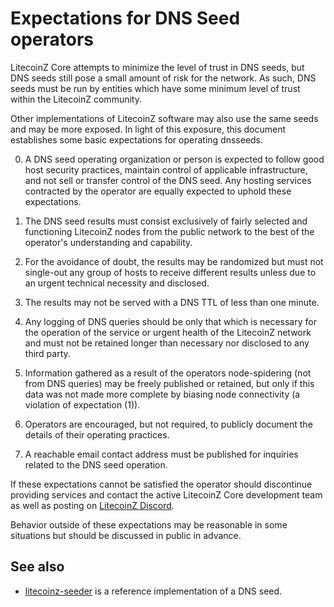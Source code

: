 Expectations for DNS Seed operators
====================================

LitecoinZ Core attempts to minimize the level of trust in DNS seeds,
but DNS seeds still pose a small amount of risk for the network.
As such, DNS seeds must be run by entities which have some minimum
level of trust within the LitecoinZ community.

Other implementations of LitecoinZ software may also use the same
seeds and may be more exposed. In light of this exposure, this
document establishes some basic expectations for operating dnsseeds.

0. A DNS seed operating organization or person is expected to follow good
host security practices, maintain control of applicable infrastructure,
and not sell or transfer control of the DNS seed. Any hosting services
contracted by the operator are equally expected to uphold these expectations.

1. The DNS seed results must consist exclusively of fairly selected and
functioning LitecoinZ nodes from the public network to the best of the
operator's understanding and capability.

2. For the avoidance of doubt, the results may be randomized but must not
single-out any group of hosts to receive different results unless due to an
urgent technical necessity and disclosed.

3. The results may not be served with a DNS TTL of less than one minute.

4. Any logging of DNS queries should be only that which is necessary
for the operation of the service or urgent health of the LitecoinZ
network and must not be retained longer than necessary nor disclosed
to any third party.

5. Information gathered as a result of the operators node-spidering
(not from DNS queries) may be freely published or retained, but only
if this data was not made more complete by biasing node connectivity
(a violation of expectation (1)).

6. Operators are encouraged, but not required, to publicly document the
details of their operating practices.

7. A reachable email contact address must be published for inquiries
related to the DNS seed operation.

If these expectations cannot be satisfied the operator should
discontinue providing services and contact the active LitecoinZ
Core development team as well as posting on
[LitecoinZ Discord](https://discord.gg/QNcS4Pm).

Behavior outside of these expectations may be reasonable in some
situations but should be discussed in public in advance.

See also
----------
- [litecoinz-seeder](https://github.com/litecoinz-project/litecoinz-seeder) is a reference implementation of a DNS seed.
